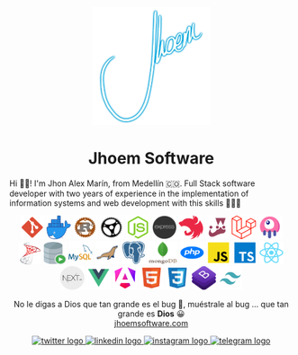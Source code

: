 <!--
### Hi there 👋
**JhoemSoftware/JhoemSoftware** is a ✨ _special_ ✨ repository because its `README.md` (this file) appears on your GitHub profile.
Here are some ideas to get you started:
- 🔭 I’m currently working on ...
- 🌱 I’m currently learning ...
- 👯 I’m looking to collaborate on ...
- 🤔 I’m looking for help with ...
- 💬 Ask me about ...
- 📫 How to reach me: ...
- 😄 Pronouns: ...
- ⚡ Fun fact: ...
-->
<!-- <p align='center'>
	<img src="https://i.ibb.co/hcjmvZL/jhonem-Azul.png" width='43' height='42'>
</p> -->
<p align='center'>
	<img src="https://raw.githubusercontent.com/JhoemSoftware/JhoemSoftwareWebReact/master/public/jhoemAzul.webp" style="width: 210px;">
</p>

<h1 align='center'>Jhoem Software</h1>

Hi 👋🏼! I'm Jhon Alex Marín, from Medellín  🇨🇴. Full Stack software developer with two years of experience in the implementation of information systems and web development with this skills 👨🏻‍💻

<p align='center'>
    <!-- GIT -->
    <img src="./images/git.png" width='43' height='42'>
    <!-- Docker -->
    <img src="./images/docker.png" width='43' height='42'>
    <!-- Rust -->
    <img src="./images/rust.png" width='43' height='42'>
    <!-- Actix -->
    <img src="./images/actix.png" width='43' height='42'>
    <!-- Node -->
    <img src="./images/node.png" width='43' height='42'>
    <!-- Express -->
    <img src="./images/express.png" width='43' height='42'>
    <!-- NestJS -->
    <img src="./images/nest.png" width='43' height='42'>
    <!-- Jest -->
    <img src="./images/jest.png" width='43' height='42'>
    <!-- Laravel -->
    <img src="./images/laravel.png" width='43' height='42'>
    <!-- Livewire -->
    <img src="./images/livewire.png" width='43' height='42'>
    <!-- Sql Server -->
    <img src="./images/sqlserver.png" width='40' height='40'>
    <!-- Oracle -->
    <img src="./images/oracle.png" width='40' height='40'>
    <!-- Mysql -->
    <img src="./images/mysql.png" width='43' height='42'>
    <!-- MariaDB -->
    <img src="./images/maria.png" width='43' height='42'>
    <!-- Postgres -->
    <img src="./images/pgsql.png" width='43' height='42'>
    <!-- Mongo -->
    <img src="./images/mongo.png" width='53' height='42'>
    <!-- PHP -->
    <img src="./images/php.png" width='43' height='42'>
    <!-- JS -->
    <img src="./images/js.png" width='43' height='42'>
    <!-- TS -->
    <img src="./images/ts.png" width='43' height='42'>
    <!-- React -->
    <img src="./images/react.png" width='43' height='42'>
    <!-- Next -->
    <img src="./images/next.png" width='43' height='42'>
    <!-- Vue -->
    <img src="./images/vue.png" width='43' height='42'>
    <!-- Angular -->
    <img src="./images/angular.png" width='43' height='42'>
    <!-- HTML -->
    <img src="./images/html.png" width='43' height='42'>
    <!-- CSS -->
    <img src="./images/css.png" width='43' height='42'>
    <!-- Bootstrap -->
    <img src="./images/bootstrap.png" width='43' height='42'>
    <!-- Tailwind -->
    <img src="./images/tailwind.png" width='43' height='42'>
</p>

<p align='center'>
    No le digas a Dios que tan grande es el bug 🐞, muéstrale al bug ... que tan grande es <b>Dios</b> 😀
    <br><a href="https://jhoemsoftware.netlify.app/" target="_blank" align='center'>jhoemsoftware.com</a>
</p>

<p align='center'>
    <a href="https://twitter.com/JhoemLive" target="_blank">
        <img src="https://img.shields.io/static/v1?message=Twitter&logo=twitter&label=&color=1DA1F2&logoColor=white&labelColor=&style=for-the-badge" height="35" alt="twitter logo"  />
    </a>
    <a href="https://www.linkedin.com/in/jhoemsoftware/" target="_blank">
        <img src="https://img.shields.io/static/v1?message=LinkedIn&logo=linkedin&label=&color=0077B5&logoColor=white&labelColor=&style=for-the-badge" height="35" alt="linkedin logo"  />
    </a>
    <a href="https://www.instagram.com/jhoem_soft/" target="_blank">
        <img src="https://img.shields.io/static/v1?message=Instagram&logo=instagram&label=&color=E4405F&logoColor=white&labelColor=&style=for-the-badge" height="35" alt="instagram logo"  />
    </a>
    <a href="https://t.me/JhoemSoft" target="_blank">
        <img src="https://img.shields.io/static/v1?message=Telegram&logo=telegram&label=&color=2CA5E0&logoColor=white&labelColor=&style=for-the-badge" height="35" alt="telegram logo"  />
    </a>
</p>